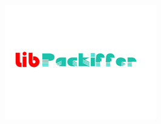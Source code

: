 <p align="center">
  <img src="/libpackiffer.png" width="400" height="300" alt="accessibility text">
</p>

